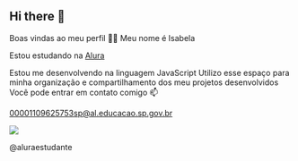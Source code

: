 ## Hi there 👋

<!--
**isabelagsantana/isabelagsantana** is a ✨ _special_ ✨ repository because its `README.md` (this file) appears on your GitHub profile.

Here are some ideas to get you started:

- 🔭 I’m currently working on ...
- 🌱 I’m currently learning ...
- 👯 I’m looking to collaborate on ...
- 🤔 I’m looking for help with ...
- 💬 Ask me about ...
- 📫 How to reach me: ...
- 😄 Pronouns: ...
- ⚡ Fun fact: ...
-->
Boas vindas ao meu perfil 💙💙
Meu nome é Isabela 

Estou estudando na [Alura](www.alura.com.be)

Estou me desenvolvendo na linguagem JavaScript
Utilizo esse espaço para minha organização e compartilhamento dos meu projetos desenvolvidos
Você pode entrar em contato comigo 📫


00001109625753sp@al.educacao.sp.gov.br

![](https://media1.tenor.com/m/_t6rRbfUL1kAAAAC/family.gif)

@aluraestudante
